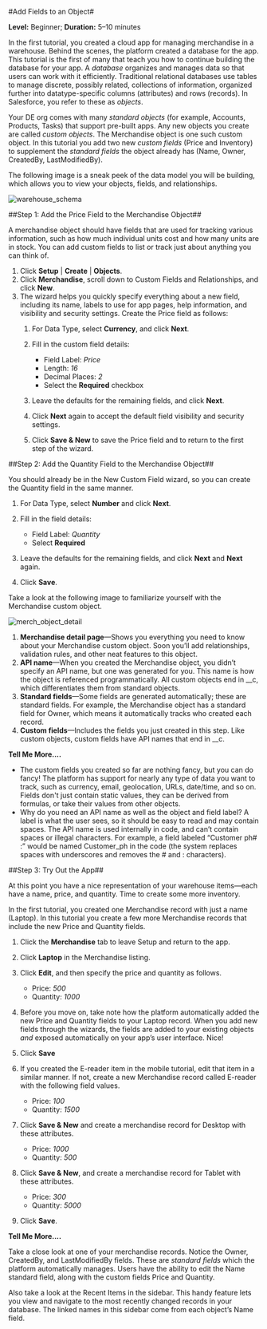 #Add Fields to an Object#

**Level:** Beginner; **Duration:** 5–10 minutes

In the first tutorial, you created a cloud app for managing merchandise in a warehouse. Behind the scenes, the platform created a database for the app. This tutorial is the first of many that teach you how to continue building the database for your app. A _database_ organizes and manages data so that users can work with it efficiently. Traditional relational databases use tables to manage discrete, possibly related, collections of information, organized further into datatype-specific columns (attributes) and rows (records). In Salesforce, you refer to these as _objects_.

Your DE org comes with many _standard objects_ (for example, Accounts, Products, Tasks) that support pre-built apps. Any new objects you create are called _custom objects_. The Merchandise object is one such custom object. In this tutorial you add two new _custom fields_ (Price and Inventory) to supplement the _standard fields_ the object already has (Name, Owner, CreatedBy, LastModifiedBy).

The following image is a sneak peek of the data model you will be building, which allows you to view your objects, fields, and relationships.

![warehouse_schema](https://cloud.githubusercontent.com/assets/1034381/4133253/28c4fffc-335c-11e4-9f52-3f826737dd68.png)

##Step 1: Add the Price Field to the Merchandise Object##

A merchandise object should have fields that are used for tracking various information, such as how much individual units cost and how many units are in stock. You can add custom fields to list or track just about anything you can think of.

1. Click **Setup** | **Create** | **Objects**.
2. Click **Merchandise**, scroll down to Custom Fields and Relationships, and click **New**.
3. The wizard helps you quickly specify everything about a new field, including its name, labels to use for app pages, help information, and visibility and security settings. Create the Price field as follows:
    1. For Data Type, select **Currency**, and click **Next**.
    2. Fill in the custom field details:
        - Field Label: *Price*
        - Length: *16*
        - Decimal Places: *2*
        - Select the **Required** checkbox

    3. Leave the defaults for the remaining fields, and click **Next**.
    4. Click **Next** again to accept the default field visibility and security settings.
    5. Click **Save & New** to save the Price field and to return to the first step of the wizard.

##Step 2: Add the Quantity Field to the Merchandise Object##

You should already be in the New Custom Field wizard, so you can create the Quantity field in the same manner.

1. For Data Type, select **Number** and click **Next**.
2. Fill in the field details:
    - Field Label: *Quantity*
    - Select **Required**

3. Leave the defaults for the remaining fields, and click **Next** and **Next** again.
4. Click **Save**.

Take a look at the following image to familiarize yourself with the Merchandise custom object.

![merch_object_detail](https://cloud.githubusercontent.com/assets/1034381/4133242/28a04cc0-335c-11e4-99dd-f782dc1f2259.png)

1. **Merchandise detail page**—Shows you everything you need to know about your Merchandise custom object. Soon you’ll add relationships, validation rules, and other neat features to this object.
2. **API name**—When you created the Merchandise object, you didn’t specify an API name, but one was generated for you. This name is how the object is referenced programmatically. All custom objects end in __c, which differentiates them from standard objects.
3. **Standard fields**—Some fields are generated automatically; these are standard fields. For example, the Merchandise object has a standard field for Owner, which means it automatically tracks who created each record.
4. **Custom fields**—Includes the fields you just created in this step. Like custom objects, custom fields have API names that end in __c.

**Tell Me More....**

- The custom fields you created so far are nothing fancy, but you can do fancy! The platform has support for nearly any type of data you want to track, such as currency, email, geolocation, URLs, date/time, and so on. Fields don't just contain static values, they can be derived from formulas, or take their values from other objects.
- Why do you need an API name as well as the object and field label? A label is what the user sees, so it should be easy to read and may contain spaces. The API name is used internally in code, and can’t contain spaces or illegal characters. For example, a field labeled “Customer ph# :” would be named Customer_ph in the code (the system replaces spaces with underscores and removes the # and : characters).


##Step 3: Try Out the App##

At this point you have a nice representation of your warehouse items—each have a name, price, and quantity. Time to create some more inventory.

In the first tutorial, you created one Merchandise record with just a name (Laptop). In this tutorial you create a few more Merchandise records that include the new Price and Quantity fields.

1. Click the **Merchandise** tab to leave Setup and return to the app.
2. Click **Laptop** in the Merchandise listing.
3. Click **Edit**, and then specify the price and quantity as follows.
    - Price: *500*
    - Quantity: *1000*

4. Before you move on, take note how the platform automatically added the new Price and Quantity fields to your Laptop record. When you add new fields through the wizards, the fields are added to your existing objects _and_ exposed automatically on your app’s user interface. Nice!
5. Click **Save**
6. If you created the E-reader item in the mobile tutorial, edit that item in a similar manner. If not, create a new Merchandise record called E-reader with the following field values.
    - Price: *100*
    - Quantity: *1500*

7. Click **Save & New** and create a merchandise record for Desktop with these attributes.
    - Price: *1000*
    - Quantity: *500*

8. Click **Save & New**, and create a merchandise record for Tablet with these attributes.
    - Price: *300*
    - Quantity: *5000*

9. Click **Save**.

**Tell Me More....**

Take a close look at one of your merchandise records. Notice the Owner, CreatedBy, and LastModifiedBy fields. These are _standard fields_ which the platform automatically manages. Users have the ability to edit the Name standard field, along with the custom fields Price and Quantity.

Also take a look at the Recent Items in the sidebar. This handy feature lets you view and navigate to the most recently changed records in your database. The linked names in this sidebar come from each object’s Name field.
 
